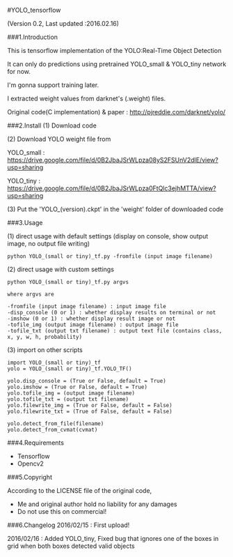#YOLO_tensorflow

(Version 0.2, Last updated :2016.02.16)

###1.Introduction

This is tensorflow implementation of the YOLO:Real-Time Object Detection

It can only do predictions using pretrained YOLO_small & YOLO_tiny network for now.

I'm gonna support training later.

I extracted weight values from darknet's (.weight) files.

Original code(C implementation) & paper : http://pjreddie.com/darknet/yolo/

###2.Install
(1) Download code

(2) Download YOLO weight file from

YOLO_small : https://drive.google.com/file/d/0B2JbaJSrWLpza08yS2FSUnV2dlE/view?usp=sharing

YOLO_tiny  : https://drive.google.com/file/d/0B2JbaJSrWLpza0FtQlc3ejhMTTA/view?usp=sharing

(3) Put the 'YOLO_(version).ckpt' in the 'weight' folder of downloaded code

###3.Usage

(1) direct usage with default settings (display on console, show output image, no output file writing)

	python YOLO_(small or tiny)_tf.py -fromfile (input image filename)

(2) direct usage with custom settings

	python YOLO_(small or tiny)_tf.py argvs

	where argvs are

	-fromfile (input image filename) : input image file
	-disp_console (0 or 1) : whether display results on terminal or not
	-imshow (0 or 1) : whether display result image or not
	-tofile_img (output image filename) : output image file
	-tofile_txt (output txt filename) : output text file (contains class, x, y, w, h, probability)

(3) import on other scripts

	import YOLO_(small or tiny)_tf
	yolo = YOLO_(small or tiny)_tf.YOLO_TF()

	yolo.disp_console = (True or False, default = True)
	yolo.imshow = (True or False, default = True)
	yolo.tofile_img = (output image filename)
	yolo.tofile_txt = (output txt filename)
	yolo.filewrite_img = (True or False, default = False)
	yolo.filewrite_txt = (True of False, default = False)

	yolo.detect_from_file(filename)
	yolo.detect_from_cvmat(cvmat)

###4.Requirements

- Tensorflow
- Opencv2

###5.Copyright

According to the LICENSE file of the original code, 
- Me and original author hold no liability for any damages
- Do not use this on commercial!

###6.Changelog
2016/02/15 : First upload!

2016/02/16 : Added YOLO_tiny, Fixed bug that ignores one of the boxes in grid when both boxes detected valid objects
